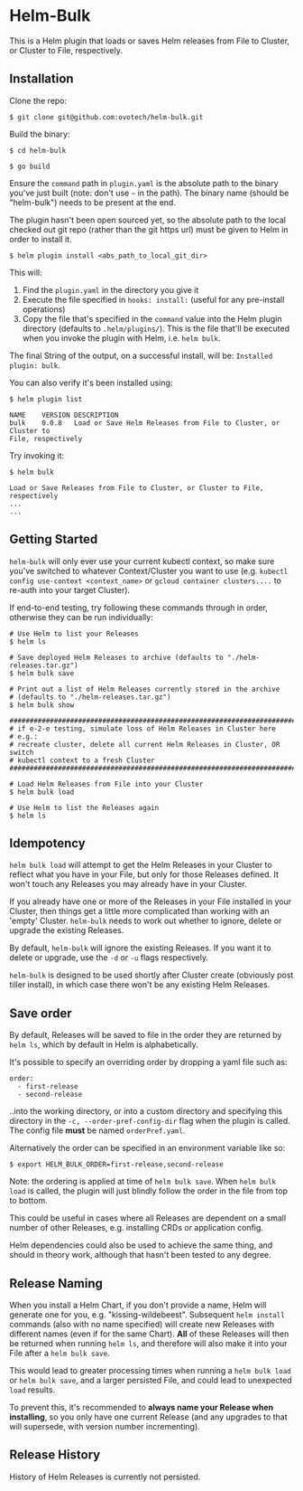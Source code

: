 # Helm-Bulk

This is a Helm plugin that loads or saves Helm releases from File to Cluster,
or Cluster to File, respectively.

## Installation

Clone the repo:

```
$ git clone git@github.com:ovotech/helm-bulk.git
```

Build the binary:

```
$ cd helm-bulk

$ go build
```

Ensure the `command` path in `plugin.yaml` is the absolute path to the binary
you've just built (note: don't use `~` in the path). The binary name
(should be "helm-bulk") needs to be present at the end.

The plugin hasn't been open sourced yet, so the absolute path to the local
checked out git repo (rather than the git https url) must be given to Helm in
order to install it.

```
$ helm plugin install <abs_path_to_local_git_dir>
```

This will:

1. Find the `plugin.yaml` in the directory you give it
2. Execute the file specified in `hooks: install:` (useful for any pre-install
  operations)
3. Copy the file that's specified in the `command` value into the Helm plugin
directory (defaults to `.helm/plugins/`). This is the file that'll be executed
when you invoke the plugin with Helm, i.e. `helm bulk`.

The final String of the output, on a successful install, will be:
`Installed plugin: bulk`.


You can also verify it's been installed using:

```
$ helm plugin list                                     

NAME	VERSION	DESCRIPTION
bulk	0.0.8  	Load or Save Helm Releases from File to Cluster, or Cluster to
File, respectively
```

Try invoking it:

```
$ helm bulk

Load or Save Releases from File to Cluster, or Cluster to File, respectively
...
...
```

## Getting Started

`helm-bulk` will only ever use your current kubectl context, so make sure
you've switched to whatever Context/Cluster you want to use (e.g. `kubectl
  config use-context <context_name>` or `gcloud container clusters....` to
  re-auth into your target Cluster).

If end-to-end testing, try following these commands through in order, otherwise
they can be run individually:

```
# Use Helm to list your Releases
$ helm ls

# Save deployed Helm Releases to archive (defaults to "./helm-releases.tar.gz")
$ helm bulk save

# Print out a list of Helm Releases currently stored in the archive
# (defaults to "./helm-releases.tar.gz")
$ helm bulk show

###############################################################################
# if e-2-e testing, simulate loss of Helm Releases in Cluster here
# e.g.:
# recreate cluster, delete all current Helm Releases in Cluster, OR switch
# kubectl context to a fresh Cluster
###############################################################################

# Load Helm Releases from File into your Cluster
$ helm bulk load

# Use Helm to list the Releases again
$ helm ls
```

## Idempotency

`helm bulk load` will attempt to get the Helm Releases in your Cluster to
reflect what you have in your File, but only for those Releases defined. It
won't touch any Releases you may already have in your Cluster.

If you already have one or more of the Releases in your File installed in your
Cluster, then things get a little more complicated than working with an 'empty'
Cluster. `helm-bulk` needs to work out whether to ignore, delete or upgrade the
existing Releases.

By default, `helm-bulk` will ignore the existing Releases. If you want it to
delete or upgrade, use the `-d` or `-u` flags respectively.

`helm-bulk` is designed to be used shortly after Cluster create (obviously post
  tiller install), in which case there won't be any existing Helm Releases.

## Save order

By default, Releases will be saved to file in the order they are returned by
`helm ls`, which by default in Helm is alphabetically.

It's possible to specify an overriding order by dropping a yaml file such as:

```
order:
  - first-release
  - second-release
```

..into the working directory, or into a custom directory and specifying this
directory in the `-c, --order-pref-config-dir` flag when the plugin is called.
The config file **must** be named `orderPref.yaml`. 

Alternatively the order can be specified in an environment variable like so:

```
$ export HELM_BULK_ORDER=first-release,second-release
```

Note: the ordering is applied at time of `helm bulk save`. When `helm bulk load`
is called, the plugin will just blindly follow the order in the file from top
to bottom.

This could be useful in cases where all Releases are dependent on a small number
of other Releases, e.g. installing CRDs or application config.

Helm dependencies could also be used to achieve the same thing, and should in
theory work, although that hasn't been tested to any degree.

## Release Naming

When you install a Helm Chart, if you don't provide a name, Helm will generate
one for you, e.g. "kissing-wildebeest". Subsequent `helm install` commands
(also with no name specified) will create new Releases with different names
(even if for the same Chart). **All** of these Releases will then be returned
when running `helm ls`, and therefore will also make it into your File after a
`helm bulk save`.

This would lead to greater processing times when running a `helm bulk load` or
`helm bulk save`, and a larger persisted File, and could lead to unexpected
`load` results.

To prevent this, it's recommended to **always name your Release when
installing**, so you only have one current Release (and any upgrades to that
will supersede, with version number incrementing).

## Release History

History of Helm Releases is currently not persisted.
